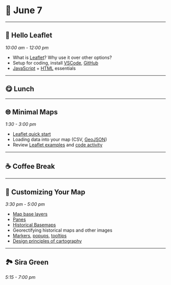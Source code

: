 # 🍁 June 7

<hr>

## 🍃 Hello Leaflet
_10:00 am - 12:00 pm_ 

- What is [Leaflet](https://leafletjs.com/)? Why use it over other options? 
- Setup for coding, install [VSCode](https://code.visualstudio.com/), [GitHub](https://github.com/join)
-  [JavaScript](https://developer.mozilla.org/en-US/docs/Web/JavaScript) + [HTML](https://developer.mozilla.org/en-US/docs/Web/HTML) essentials

<hr>

## 😋 Lunch

<hr>

## 🌐 Minimal Maps 
_1:30 - 3:00 pm_ 

- [Leaflet quick start](https://leafletjs.com/examples/quick-start/)
- Loading data into your map (CSV, [GeoJSON](https://leafletjs.com/examples/geojson/))
- Review [Leaflet examples](https://tomickigrzegorz.github.io/leaflet-examples/) and [code activity](https://github.com/tomickigrzegorz/leaflet-examples/tree/master/docs) 

<hr>

## ☕ Coffee Break

<hr>

## 🍭 Customizing Your Map
_3:30 pm - 5:00 pm_ 

- [Map base layers](https://leaflet-extras.github.io/leaflet-providers/preview/)
- [Panes](https://leafletjs.com/examples/map-panes/)
- [Historical Basemaps](https://github.com/aourednik/historical-basemaps)
- Georectifying historical maps and other images
- [Markers](https://leafletjs.com/examples/custom-icons/), [popups](https://leafletjs.com/reference.html#popup), [tooltips](https://leafletjs.com/reference.html#tooltip)
- [Design principles of cartography](https://www.esri.com/arcgis-blog/products/arcgis-pro/mapping/design-principles-for-cartography/)

<hr>

## 🏞️ Sira Green
_5:15 - 7:00 pm_ 
